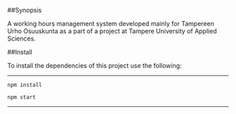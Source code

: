 ##Synopsis

A working hours management system developed mainly for Tampereen Urho Osuuskunta as a part of a project at Tampere University of Applied Sciences.

##Install

To install the dependencies of this project use the following:

---------------------------------

`npm install`

`npm start`

---------------------------------

